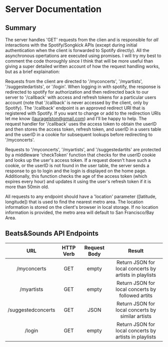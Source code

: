 # Server Documentation #

## Summary ##
The server handles 'GET' requests from the clien and is responsible for *all* interactions with the Spotify/Songkick APIs (except during initial authentication when the client is forwarded to Spotify directly).  All the asynchronous opertations are executed using promises.  I will try my best to comment the code thoroughly since I think that will be more useful than giving a super detailed written account of how the request handling works, but as a brief explaination:

Requests from the client are directed to '/myconcerts', '/myartists', '/suggestedartists', or '/login'.  When logging in with spotify, the response is redirected to spotify for authorization and then redirected back to our server to '/callback' with access and refresh tokens for a particular users account (note that '/callback' is never accessed by the client, only by Spotify).  The '/callback' endpoint is an approved redirect URI that is registered with Spotify.  If you want to change or add to the redirection URIs let me know (lauragelston@gmail.com) and I'll be happy to help.  The request handler for '/callback' uses the access token to obtain the userID and then stores the access token, refresh token, and userID in a users table and the userID in a cookie for subsequent lookups before redirecting to '/myconcerts'.

Requests to '/myconcerts', '/myartists', and '/suggestedartits' are protected by a middleware 'checkToken' function that checks for the userID cookie and looks up the user's access token.  If a request doesn't have such a cookie, or the userID is not found in the user table, the server sends a response to go to login and the login is displayed on the home page.  Additionally, this function checks the age of the access token (which expires every hour) and updates it using the user's refresh token if it is more than 50min old.

All requests to any endpoint should have a 'location' parameter ([latitude, longitude]) that is used to find the nearest metro area.  The location information is stored on the client's browser in local storage.  If no location information is provided, the metro area will default to San Francisco/Bay Area.       

## Beats&Sounds API Endpoints ##

|      URL          | HTTP Verb | Request Body |                                   Result                          |
|:-----------------:|:---------:|:------------:|:-----------------------------------------------------------------:|
| /myconcerts       |    GET    |    empty     |            Return JSON for local concerts by artists in playlists |
| /myartists        |    GET    |    empty     |                 Return JSON for local concerts by followed artits |
| /suggestedconcerts|    GET    |     JSON     |                 Return JSON for local concerts by similar artists |
| /login            |    GET    |    empty     |            Return JSON for local concerts by artists in playlists |
